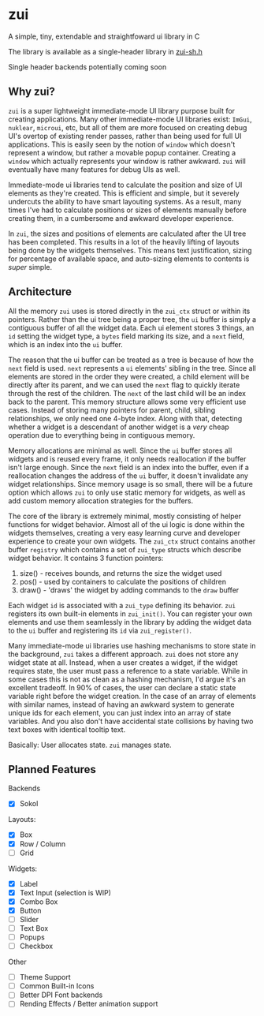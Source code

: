 # zui
A simple, tiny, extendable and straightfoward ui library in C

The library is available as a single-header library in [zui-sh.h](zui-sh.h)

Single header backends potentially coming soon

## Why zui?

`zui` is a super lightweight immediate-mode UI library purpose built for creating applications. Many other immediate-mode UI libraries exist: `ImGui`, `nuklear`, `microui`, etc, but all of them are more focused on creating debug UI's overtop of existing render passes, rather than being used for full UI applications. This is easily seen by the notion of `window` which doesn't represent a window, but rather a movable popup container. Creating a `window` which actually represents your window is rather awkward. `zui` will eventually have many features for debug UIs as well.

Immediate-mode ui libraries tend to calculate the position and size of UI elements as they're created. This is efficient and simple, but it severely undercuts the ability to have smart layouting systems. As a result, many times I've had to calculate positions or sizes of elements manually before creating them, in a cumbersome and awkward developer experience.

In `zui`, the sizes and positions of elements are calculated after the UI tree has been completed. This results in a lot of the heavily lifting of layouts being done by the widgets themselves. This means text justification, sizing for percentage of available space, and auto-sizing elements to contents is *super* simple.

## Architecture

All the memory `zui` uses is stored directly in the `zui_ctx` struct or within its pointers. Rather than the ui tree being a proper tree, the `ui` buffer is simply a contiguous buffer of all the widget data. Each ui element stores 3 things, an `id` setting the widget type, a `bytes` field marking its size, and a `next` field, which is an index into the `ui` buffer.

The reason that the ui buffer can be treated as a tree is because of how the `next` field is used. `next` represents a `ui` elements' sibling in the tree. Since all elements are stored in the order they were created, a child element will be directly after its parent, and we can used the `next` flag to quickly iterate through the rest of the children. The `next` of the last child will be an index back to the parent. This memory structure allows some very efficient use cases. Instead of storing many pointers for parent, child, sibling relationships, we only need one 4-byte index. Along with that, detecting whether a widget is a descendant of another widget is a *very* cheap operation due to everything being in contiguous memory.

Memory allocations are minimal as well. Since the `ui` buffer stores all widgets and is reused every frame, it only needs reallocation if the buffer isn't large enough. Since the `next` field is an index into the buffer, even if a reallocation changes the address of the `ui` buffer, it doesn't invalidate any widget relationships. Since memory usage is so small, there will be a future option which allows `zui` to only use static memory for widgets, as well as add custom memory allocation strategies for the buffers.

The core of the library is extremely minimal, mostly consisting of helper functions for widget behavior. Almost all of the ui logic is done within the widgets themselves, creating a very easy learning curve and developer experience to create your own widgets. The `zui_ctx` struct contains another buffer `registry` which contains a set of `zui_type` structs which describe widget behavior. It contains 3 function pointers:

1. size() - receives bounds, and returns the size the widget used
2. pos() - used by containers to calculate the positions of children
3. draw() - 'draws' the widget by adding commands to the `draw` buffer

Each widget `id` is associated with a `zui_type` defining its behavior. `zui` registers its own built-in elements in `zui_init()`. You can register your own elements and use them seamlessly in the library by adding the widget data to the `ui` buffer and registering its `id` via `zui_register()`.

Many immediate-mode ui libraries use hashing mechanisms to store state in the background, `zui` takes a different approach. `zui` does not store any widget state at all. Instead, when a user creates a widget, if the widget requires state, the user must pass a reference to a state variable. While in some cases this is not as clean as a hashing mechanism, I'd argue it's an excellent tradeoff. In 90% of cases, the user can declare a static state variable right before the widget creation. In the case of an array of elements with similar names, instead of having an awkward system to generate unique ids for each element, you can just index into an array of state variables. And you also don't have accidental state collisions by having two text boxes with identical tooltip text.

Basically: User allocates state. `zui` manages state.

## Planned Features

Backends
- [x] Sokol

Layouts:
- [x] Box
- [x] Row / Column
- [ ] Grid

Widgets:
- [x] Label
- [x] Text Input (selection is WIP)
- [x] Combo Box
- [x] Button
- [ ] Slider
- [ ] Text Box
- [ ] Popups
- [ ] Checkbox

Other
- [ ] Theme Support
- [ ] Common Built-in Icons
- [ ] Better DPI Font backends
- [ ] Rending Effects / Better animation support
